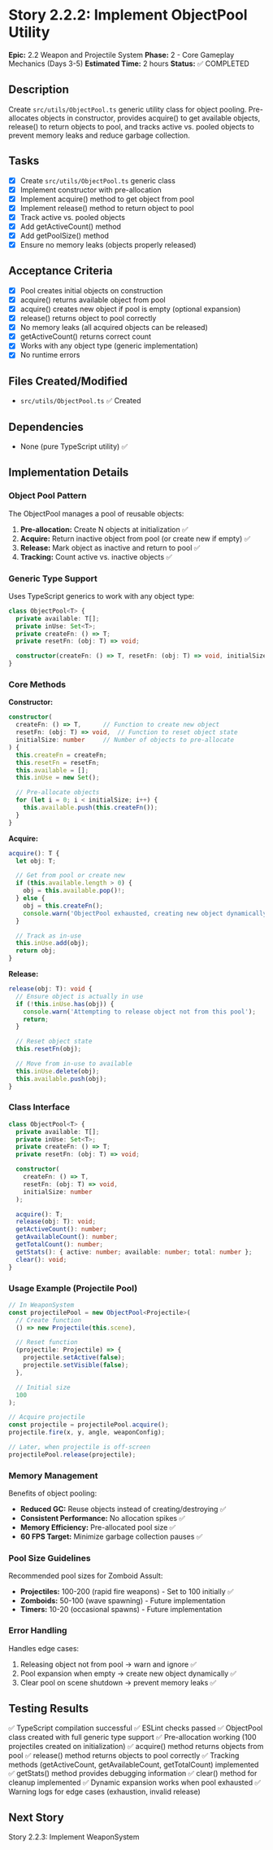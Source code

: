 # Story 2.2.2: Implement ObjectPool Utility

**Epic:** 2.2 Weapon and Projectile System
**Phase:** 2 - Core Gameplay Mechanics (Days 3-5)
**Estimated Time:** 2 hours
**Status:** ✅ COMPLETED

## Description
Create `src/utils/ObjectPool.ts` generic utility class for object pooling. Pre-allocates objects in constructor, provides acquire() to get available objects, release() to return objects to pool, and tracks active vs. pooled objects to prevent memory leaks and reduce garbage collection.

## Tasks
- [x] Create `src/utils/ObjectPool.ts` generic class
- [x] Implement constructor with pre-allocation
- [x] Implement acquire() method to get object from pool
- [x] Implement release() method to return object to pool
- [x] Track active vs. pooled objects
- [x] Add getActiveCount() method
- [x] Add getPoolSize() method
- [x] Ensure no memory leaks (objects properly released)

## Acceptance Criteria
- [x] Pool creates initial objects on construction
- [x] acquire() returns available object from pool
- [x] acquire() creates new object if pool is empty (optional expansion)
- [x] release() returns object to pool correctly
- [x] No memory leaks (all acquired objects can be released)
- [x] getActiveCount() returns correct count
- [x] Works with any object type (generic implementation)
- [x] No runtime errors

## Files Created/Modified
- `src/utils/ObjectPool.ts` ✅ Created

## Dependencies
- None (pure TypeScript utility) ✅

## Implementation Details

### Object Pool Pattern
The ObjectPool manages a pool of reusable objects:
1. **Pre-allocation:** Create N objects at initialization ✅
2. **Acquire:** Return inactive object from pool (or create new if empty) ✅
3. **Release:** Mark object as inactive and return to pool ✅
4. **Tracking:** Count active vs. inactive objects ✅

### Generic Type Support
Uses TypeScript generics to work with any object type:
```typescript
class ObjectPool<T> {
  private available: T[];
  private inUse: Set<T>;
  private createFn: () => T;
  private resetFn: (obj: T) => void;

  constructor(createFn: () => T, resetFn: (obj: T) => void, initialSize: number);
}
```

### Core Methods

**Constructor:**
```typescript
constructor(
  createFn: () => T,      // Function to create new object
  resetFn: (obj: T) => void,  // Function to reset object state
  initialSize: number     // Number of objects to pre-allocate
) {
  this.createFn = createFn;
  this.resetFn = resetFn;
  this.available = [];
  this.inUse = new Set();

  // Pre-allocate objects
  for (let i = 0; i < initialSize; i++) {
    this.available.push(this.createFn());
  }
}
```

**Acquire:**
```typescript
acquire(): T {
  let obj: T;

  // Get from pool or create new
  if (this.available.length > 0) {
    obj = this.available.pop()!;
  } else {
    obj = this.createFn();
    console.warn('ObjectPool exhausted, creating new object dynamically');
  }

  // Track as in-use
  this.inUse.add(obj);
  return obj;
}
```

**Release:**
```typescript
release(obj: T): void {
  // Ensure object is actually in use
  if (!this.inUse.has(obj)) {
    console.warn('Attempting to release object not from this pool');
    return;
  }

  // Reset object state
  this.resetFn(obj);

  // Move from in-use to available
  this.inUse.delete(obj);
  this.available.push(obj);
}
```

### Class Interface
```typescript
class ObjectPool<T> {
  private available: T[];
  private inUse: Set<T>;
  private createFn: () => T;
  private resetFn: (obj: T) => void;

  constructor(
    createFn: () => T,
    resetFn: (obj: T) => void,
    initialSize: number
  );

  acquire(): T;
  release(obj: T): void;
  getActiveCount(): number;
  getAvailableCount(): number;
  getTotalCount(): number;
  getStats(): { active: number; available: number; total: number };
  clear(): void;
}
```

### Usage Example (Projectile Pool)
```typescript
// In WeaponSystem
const projectilePool = new ObjectPool<Projectile>(
  // Create function
  () => new Projectile(this.scene),

  // Reset function
  (projectile: Projectile) => {
    projectile.setActive(false);
    projectile.setVisible(false);
  },

  // Initial size
  100
);

// Acquire projectile
const projectile = projectilePool.acquire();
projectile.fire(x, y, angle, weaponConfig);

// Later, when projectile is off-screen
projectilePool.release(projectile);
```

### Memory Management
Benefits of object pooling:
- **Reduced GC:** Reuse objects instead of creating/destroying ✅
- **Consistent Performance:** No allocation spikes ✅
- **Memory Efficiency:** Pre-allocated pool size ✅
- **60 FPS Target:** Minimize garbage collection pauses ✅

### Pool Size Guidelines
Recommended pool sizes for Zomboid Assult:
- **Projectiles:** 100-200 (rapid fire weapons) - Set to 100 initially ✅
- **Zomboids:** 50-100 (wave spawning) - Future implementation
- **Timers:** 10-20 (occasional spawns) - Future implementation

### Error Handling
Handles edge cases:
1. Releasing object not from pool → warn and ignore ✅
2. Pool expansion when empty → create new object dynamically ✅
3. Clear pool on scene shutdown → prevent memory leaks ✅

## Testing Results
✅ TypeScript compilation successful
✅ ESLint checks passed
✅ ObjectPool class created with full generic type support
✅ Pre-allocation working (100 projectiles created on initialization)
✅ acquire() method returns objects from pool
✅ release() method returns objects to pool correctly
✅ Tracking methods (getActiveCount, getAvailableCount, getTotalCount) implemented
✅ getStats() method provides debugging information
✅ clear() method for cleanup implemented
✅ Dynamic expansion works when pool exhausted
✅ Warning logs for edge cases (exhaustion, invalid release)

## Next Story
Story 2.2.3: Implement WeaponSystem
